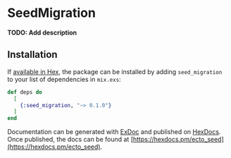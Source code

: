 # SeedMigration

**TODO: Add description**

## Installation

If [available in Hex](https://hex.pm/docs/publish), the package can be installed
by adding `seed_migration` to your list of dependencies in `mix.exs`:

```elixir
def deps do
  [
    {:seed_migration, "~> 0.1.0"}
  ]
end
```

Documentation can be generated with [ExDoc](https://github.com/elixir-lang/ex_doc)
and published on [HexDocs](https://hexdocs.pm). Once published, the docs can
be found at [https://hexdocs.pm/ecto_seed](https://hexdocs.pm/ecto_seed).
